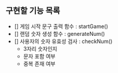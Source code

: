## 구현할 기능 목록

- [] 게임 시작 문구 출력 함수 : startGame()
- [] 랜덤 숫자 생성 함수 : generateNum()
- [] 사용자의 숫자 유효성 검사 : checkNum()
  - 3자리 숫자인지
  - 문자 포함 여부
  - 중복 존재 여부
